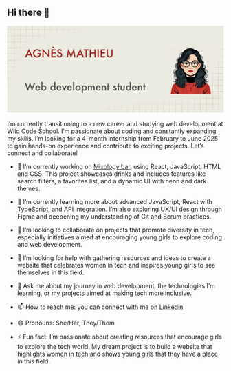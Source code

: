 ## Hi there 👋

<img src="https://raw.githubusercontent.com/jottiana/jottiana/main/IMG_2377.jpeg" alt="banner that says Agnes Mathieu - web development student"> 


I’m currently transitioning to a new career and studying web development at Wild Code School. I’m passionate about coding and constantly expanding my skills. I’m looking for a 4-month internship from February to June 2025 to gain hands-on experience and contribute to exciting projects. Let’s connect and collaborate!


- 🔭 I’m currently working on [Mixology bar](https://github.com/WildCodeSchool-2024-09/JS-Reims-p2-Mixology-Bar), using React, JavaScript, HTML and CSS. This project showcases drinks and includes features like search filters, a favorites list, and a dynamic UI with neon and dark themes.
  
- 🌱 I’m currently learning more about advanced JavaScript, React with TypeScript, and API integration. I’m also exploring UX/UI design through Figma and deepening my understanding of Git and Scrum practices.
  
- 👯 I’m looking to collaborate on projects that promote diversity in tech, especially initiatives aimed at encouraging young girls to explore coding and web development.
  
- 🤔 I’m looking for help with gathering resources and ideas to create a website that celebrates women in tech and inspires young girls to see themselves in this field.
  
- 💬 Ask me about my journey in web development, the technologies I’m learning, or my projects aimed at making tech more inclusive.
  
- 📫 How to reach me: you can connect with me on [Linkedin](https://www.linkedin.com/in/agnes-mathieu-bouchez)

- 😄 Pronouns: She/Her, They/Them
  
- ⚡ Fun fact: I’m passionate about creating resources that encourage girls to explore the tech world. My dream project is to build a website that highlights women in tech and shows young girls that they have a place in this field.
